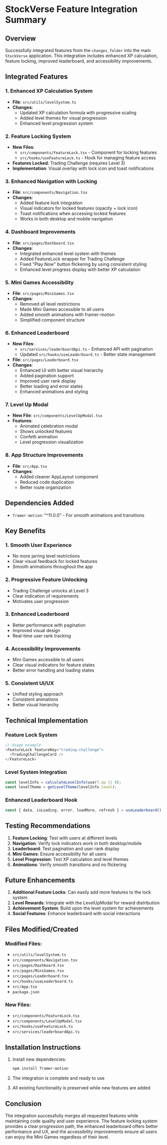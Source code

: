 # StockVerse Feature Integration Summary

## Overview
Successfully integrated features from the `changes_folder` into the main `StockVerse` application. This integration includes enhanced XP calculation, feature locking, improved leaderboard, and accessibility improvements.

## Integrated Features

### 1. Enhanced XP Calculation System
- **File**: `src/utils/levelSystem.ts`
- **Changes**: 
  - Updated XP calculation formula with progressive scaling
  - Added level themes for visual progression
  - Enhanced level progression system

### 2. Feature Locking System
- **New Files**:
  - `src/components/FeatureLock.tsx` - Component for locking features
  - `src/hooks/useFeatureLock.ts` - Hook for managing feature access
- **Features Locked**: Trading Challenge (requires Level 3)
- **Implementation**: Visual overlay with lock icon and toast notifications

### 3. Enhanced Navigation with Locking
- **File**: `src/components/Navigation.tsx`
- **Changes**:
  - Added feature lock integration
  - Visual indicators for locked features (opacity + lock icon)
  - Toast notifications when accessing locked features
  - Works in both desktop and mobile navigation

### 4. Dashboard Improvements
- **File**: `src/pages/Dashboard.tsx`
- **Changes**:
  - Integrated enhanced level system with themes
  - Added FeatureLock wrapper for Trading Challenge
  - Fixed "Play Now" button flickering by using consistent styling
  - Enhanced level progress display with better XP calculation

### 5. Mini Games Accessibility
- **File**: `src/pages/MiniGames.tsx`
- **Changes**:
  - Removed all level restrictions
  - Made Mini Games accessible to all users
  - Added smooth animations with framer-motion
  - Simplified component structure

### 6. Enhanced Leaderboard
- **New Files**:
  - `src/services/leaderboardApi.ts` - Enhanced API with pagination
  - Updated `src/hooks/useLeaderboard.ts` - Better state management
- **File**: `src/pages/Leaderboard.tsx`
- **Changes**:
  - Enhanced UI with better visual hierarchy
  - Added pagination support
  - Improved user rank display
  - Better loading and error states
  - Enhanced animations and styling

### 7. Level Up Modal
- **New File**: `src/components/LevelUpModal.tsx`
- **Features**:
  - Animated celebration modal
  - Shows unlocked features
  - Confetti animation
  - Level progression visualization

### 8. App Structure Improvements
- **File**: `src/App.tsx`
- **Changes**:
  - Added cleaner AppLayout component
  - Reduced code duplication
  - Better route organization

## Dependencies Added
- `framer-motion`: "^11.0.0" - For smooth animations and transitions

## Key Benefits

### 1. Smooth User Experience
- No more jarring level restrictions
- Clear visual feedback for locked features
- Smooth animations throughout the app

### 2. Progressive Feature Unlocking
- Trading Challenge unlocks at Level 3
- Clear indication of requirements
- Motivates user progression

### 3. Enhanced Leaderboard
- Better performance with pagination
- Improved visual design
- Real-time user rank tracking

### 4. Accessibility Improvements
- Mini Games accessible to all users
- Clear visual indicators for feature states
- Better error handling and loading states

### 5. Consistent UI/UX
- Unified styling approach
- Consistent animations
- Better visual hierarchy

## Technical Implementation

### Feature Lock System
```typescript
// Usage example
<FeatureLock featureKey="trading-challenge">
  <TradingChallengeCard />
</FeatureLock>
```

### Level System Integration
```typescript
const levelInfo = calculateLevelInfo(user?.xp || 0);
const levelTheme = getLevelTheme(levelInfo.level);
```

### Enhanced Leaderboard Hook
```typescript
const { data, isLoading, error, loadMore, refresh } = useLeaderboard();
```

## Testing Recommendations

1. **Feature Locking**: Test with users at different levels
2. **Navigation**: Verify lock indicators work in both desktop/mobile
3. **Leaderboard**: Test pagination and user rank display
4. **Mini Games**: Ensure accessibility for all users
5. **Level Progression**: Test XP calculation and level themes
6. **Animations**: Verify smooth transitions and no flickering

## Future Enhancements

1. **Additional Feature Locks**: Can easily add more features to the lock system
2. **Level Rewards**: Integrate with the LevelUpModal for reward distribution
3. **Achievement System**: Build upon the level system for achievements
4. **Social Features**: Enhance leaderboard with social interactions

## Files Modified/Created

### Modified Files:
- `src/utils/levelSystem.ts`
- `src/components/Navigation.tsx`
- `src/pages/Dashboard.tsx`
- `src/pages/MiniGames.tsx`
- `src/pages/Leaderboard.tsx`
- `src/hooks/useLeaderboard.ts`
- `src/App.tsx`
- `package.json`

### New Files:
- `src/components/FeatureLock.tsx`
- `src/components/LevelUpModal.tsx`
- `src/hooks/useFeatureLock.ts`
- `src/services/leaderboardApi.ts`

## Installation Instructions

1. Install new dependencies:
   ```bash
   npm install framer-motion
   ```

2. The integration is complete and ready to use

3. All existing functionality is preserved while new features are added

## Conclusion

The integration successfully merges all requested features while maintaining code quality and user experience. The feature locking system provides a clear progression path, the enhanced leaderboard offers better performance and UX, and the accessibility improvements ensure all users can enjoy the Mini Games regardless of their level.
